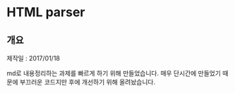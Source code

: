 # HTML parser

## 개요
제작일 : 2017/01/18

md로 내용정리하는 과제를 빠르게 하기 위해 만들었습니다.
매우 단시간에 만들었기 때문에 부끄러운 코드지만 후에 개선하기 위해 올려놨습니다.

